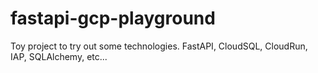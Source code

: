 # fastapi-gcp-playground
Toy project to try out some technologies. FastAPI, CloudSQL, CloudRun, IAP, SQLAlchemy, etc...
